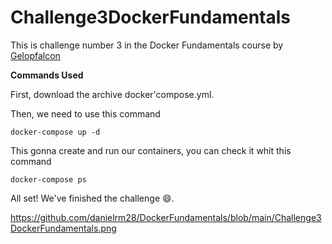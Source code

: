 # Challenge3DockerFundamentals

This is challenge number 3 in the Docker Fundamentals course by [Gelopfalcon](https://www.instagram.com/gelopfalcon/)

**Commands Used**

First, download the archive docker'compose.yml.

Then, we need to use this command

`docker-compose up -d`

This gonna create and run our containers, you can check it whit this command

`docker-compose ps`

All set! We've finished the challenge 😄.

https://github.com/danielrm28/DockerFundamentals/blob/main/Challenge3DockerFundamentals.png



